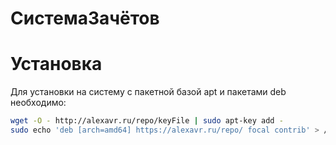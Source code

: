 # СистемаЗачётов
# Установка
Для установки на систему с пакетной базой apt и пакетами deb необходимо:
```bash
wget -O - http://alexavr.ru/repo/keyFile | sudo apt-key add -
sudo echo 'deb [arch=amd64] https://alexavr.ru/repo/ focal contrib' > /etc/apt/sources.list.d/myrepos.list
```

